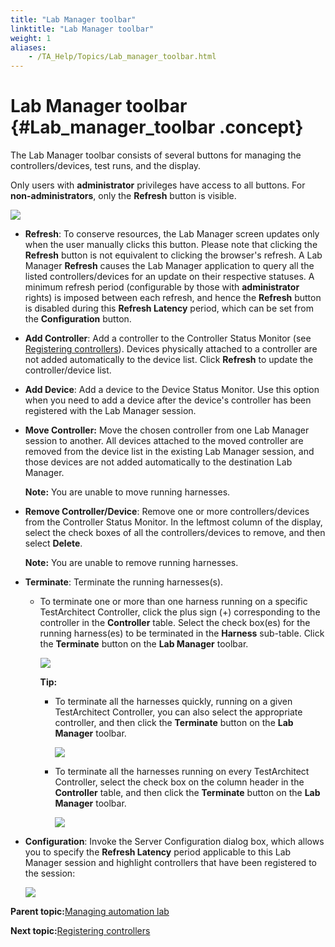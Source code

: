 ```yaml
--- 
title: "Lab Manager toolbar"
linktitle: "Lab Manager toolbar"
weight: 1
aliases: 
    - /TA_Help/Topics/Lab_manager_toolbar.html
---
```

# Lab Manager toolbar {#Lab_manager_toolbar .concept}

The Lab Manager toolbar consists of several buttons for managing the controllers/devices, test runs, and the display.

Only users with **administrator** privileges have access to all buttons. For **non-administrators**, only the **Refresh** button is visible.

![](../Images/LabManager_Toolbar_minimal_labeled.png)

-   **Refresh**: To conserve resources, the Lab Manager screen updates only when the user manually clicks this button. Please note that clicking the **Refresh** button is not equivalent to clicking the browser's refresh. A Lab Manager **Refresh** causes the Lab Manager application to query all the listed controllers/devices for an update on their respective statuses. A minimum refresh period \(configurable by those with **administrator** rights\) is imposed between each refresh, and hence the **Refresh** button is disabled during this **Refresh Latency** period, which can be set from the **Configuration** button.
-   **Add Controller**: Add a controller to the Controller Status Monitor \(see [Registering controllers](Lab_manager_registering.html)\). Devices physically attached to a controller are not added automatically to the device list. Click **Refresh** to update the controller/device list.
-   **Add Device**: Add a device to the Device Status Monitor. Use this option when you need to add a device after the device's controller has been registered with the Lab Manager session.
-   **Move Controller:** Move the chosen controller from one Lab Manager session to another. All devices attached to the moved controller are removed from the device list in the existing Lab Manager session, and those devices are not added automatically to the destination Lab Manager.

    **Note:** You are unable to move running harnesses.

-   **Remove Controller/Device**: Remove one or more controllers/devices from the Controller Status Monitor. In the leftmost column of the display, select the check boxes of all the controllers/devices to remove, and then select **Delete**.

    **Note:** You are unable to remove running harnesses.

-   **Terminate**: Terminate the running harnesses\(s\).
    -   To terminate one or more than one harness running on a specific TestArchitect Controller, click the plus sign \(+\) corresponding to the controller in the **Controller** table. Select the check box\(es\) for the running harness\(es\) to be terminated in the **Harness** sub-table. Click the **Terminate** button on the **Lab Manager** toolbar.

        ![](../Images/Terminate_harness_Lab_manager.png)

        **Tip:**

        -   To terminate all the harnesses quickly, running on a given TestArchitect Controller, you can also select the appropriate controller, and then click the **Terminate** button on the **Lab Manager** toolbar.

            ![](../Images/Terminate_a_controller_Lab_manager.png)

        -   To terminate all the harnesses running on every TestArchitect Controller, select the check box on the column header in the **Controller** table, and then click the **Terminate** button on the **Lab Manager** toolbar.

            ![](../Images/Terminate_controllers_Lab_manager.png)

-   **Configuration**: Invoke the Server Configuration dialog box, which allows you to specify the **Refresh Latency** period applicable to this Lab Manager session and highlight controllers that have been registered to the session:

    ![](../Images/ug_labmanager15.png)


**Parent topic:**[Managing automation lab](../../TA_Help/Topics/Lab_manager_managing_auto_lab.html)

**Next topic:**[Registering controllers](../../TA_Help/Topics/Lab_manager_registering.html)

